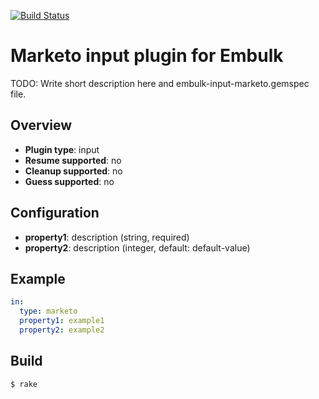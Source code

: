 [![Build Status](https://travis-ci.org/treasure-data/embulk-input-marketo.svg?branch=master)](https://travis-ci.org/treasure-data/embulk-input-marketo)

# Marketo input plugin for Embulk

TODO: Write short description here and embulk-input-marketo.gemspec file.

## Overview

* **Plugin type**: input
* **Resume supported**: no
* **Cleanup supported**: no
* **Guess supported**: no

## Configuration

- **property1**: description (string, required)
- **property2**: description (integer, default: default-value)

## Example

```yaml
in:
  type: marketo
  property1: example1
  property2: example2
```


## Build

```
$ rake
```
